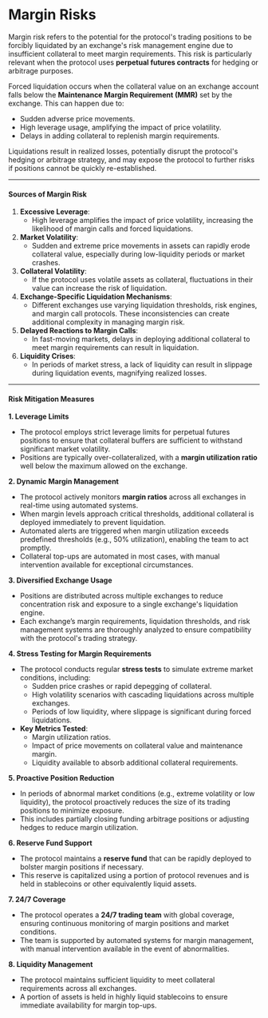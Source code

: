 # Margin Risks

Margin risk refers to the potential for the protocol's trading positions to be forcibly liquidated by an exchange's risk management engine due to insufficient collateral to meet margin requirements. This risk is particularly relevant when the protocol uses **perpetual futures contracts** for hedging or arbitrage purposes.

Forced liquidation occurs when the collateral value on an exchange account falls below the **Maintenance Margin Requirement (MMR)** set by the exchange. This can happen due to:

* Sudden adverse price movements.
* High leverage usage, amplifying the impact of price volatility.
* Delays in adding collateral to replenish margin requirements.

Liquidations result in realized losses, potentially disrupt the protocol's hedging or arbitrage strategy, and may expose the protocol to further risks if positions cannot be quickly re-established.

***

#### **Sources of Margin Risk**

1. **Excessive Leverage**:
   * High leverage amplifies the impact of price volatility, increasing the likelihood of margin calls and forced liquidations.
2. **Market Volatility**:
   * Sudden and extreme price movements in assets can rapidly erode collateral value, especially during low-liquidity periods or market crashes.
3. **Collateral Volatility**:
   * If the protocol uses volatile assets as collateral, fluctuations in their value can increase the risk of liquidation.
4. **Exchange-Specific Liquidation Mechanisms**:
   * Different exchanges use varying liquidation thresholds, risk engines, and margin call protocols. These inconsistencies can create additional complexity in managing margin risk.
5. **Delayed Reactions to Margin Calls**:
   * In fast-moving markets, delays in deploying additional collateral to meet margin requirements can result in liquidation.
6. **Liquidity Crises**:
   * In periods of market stress, a lack of liquidity can result in slippage during liquidation events, magnifying realized losses.

***

#### **Risk Mitigation Measures**

**1. Leverage Limits**

* The protocol employs strict leverage limits for perpetual futures positions to ensure that collateral buffers are sufficient to withstand significant market volatility.
* Positions are typically over-collateralized, with a **margin utilization ratio** well below the maximum allowed on the exchange.

**2. Dynamic Margin Management**

* The protocol actively monitors **margin ratios** across all exchanges in real-time using automated systems.
* When margin levels approach critical thresholds, additional collateral is deployed immediately to prevent liquidation.
* Automated alerts are triggered when margin utilization exceeds predefined thresholds (e.g., 50% utilization), enabling the team to act promptly.
* Collateral top-ups are automated in most cases, with manual intervention available for exceptional circumstances.

**3. Diversified Exchange Usage**

* Positions are distributed across multiple exchanges to reduce concentration risk and exposure to a single exchange's liquidation engine.
* Each exchange’s margin requirements, liquidation thresholds, and risk management systems are thoroughly analyzed to ensure compatibility with the protocol's trading strategy.

**4. Stress Testing for Margin Requirements**

* The protocol conducts regular **stress tests** to simulate extreme market conditions, including:
  * Sudden price crashes or rapid depegging of collateral.
  * High volatility scenarios with cascading liquidations across multiple exchanges.
  * Periods of low liquidity, where slippage is significant during forced liquidations.
* **Key Metrics Tested**:
  * Margin utilization ratios.
  * Impact of price movements on collateral value and maintenance margin.
  * Liquidity available to absorb additional collateral requirements.

**5. Proactive Position Reduction**

* In periods of abnormal market conditions (e.g., extreme volatility or low liquidity), the protocol proactively reduces the size of its trading positions to minimize exposure.
* This includes partially closing funding arbitrage positions or adjusting hedges to reduce margin utilization.

**6. Reserve Fund Support**

* The protocol maintains a **reserve fund** that can be rapidly deployed to bolster margin positions if necessary.
* This reserve is capitalized using a portion of protocol revenues and is held in stablecoins or other equivalently liquid assets.

**7. 24/7 Coverage**

* The protocol operates a **24/7 trading team** with global coverage, ensuring continuous monitoring of margin positions and market conditions.
* The team is supported by automated systems for margin management, with manual intervention available in the event of abnormalities.

**8. Liquidity Management**

* The protocol maintains sufficient liquidity to meet collateral requirements across all exchanges.
* A portion of assets is held in highly liquid stablecoins to ensure immediate availability for margin top-ups.
